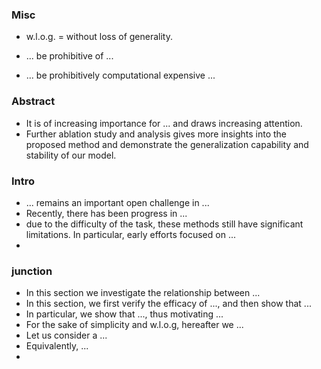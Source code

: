 ### Misc

* w.l.o.g. = without loss of generality.

* ... be prohibitive of ...
* ... be prohibitively computational expensive ...

### Abstract

* It is of increasing importance for ...  and draws increasing attention.
* Further ablation study and analysis gives more insights into the proposed method and demonstrate the generalization capability and stability of our model.



### Intro

* ... remains an important open challenge in ...
* Recently, there has been progress in ...
* due to the difficulty of the task, these methods still have significant limitations. In particular, early efforts focused on ...
* 



### junction

* In this section we investigate the relationship between ...
* In this section, we first verify the efficacy of ..., and then show that ...
* In particular, we show that ..., thus motivating ...
* For the sake of simplicity and w.l.o.g, hereafter we ...
* Let us consider a ...
* Equivalently, ...
* 